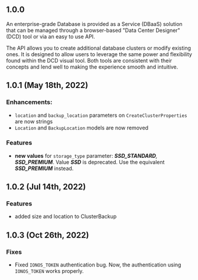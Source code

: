 ## 1.0.0

An enterprise-grade Database is provided as a Service (DBaaS) solution that can be managed through a browser-based "Data Center Designer" (DCD) tool or via an easy to use API.

The API allows you to create additional database clusters or modify existing ones. It is designed to allow users to leverage the same power and flexibility found within the DCD visual tool. Both tools are consistent with their concepts and lend well to making the experience smooth and intuitive.

## 1.0.1 \(May 18th, 2022\)

### Enhancements:
* `location` and `backup_location` parameters on `CreateClusterProperties` are now strings
* `Location` and `BackupLocation` models are now removed

### Features
* **new values** for `storage_type` parameter: _**SSD_STANDARD**, **SSD_PREMIUM**_. Value **_SSD_** is deprecated. Use the equivalent **_SSD_PREMIUM_** instead.

## 1.0.2 \(Jul 14th, 2022\)

### Features
* added size and location to ClusterBackup

## 1.0.3 \(Oct 26th, 2022\)

### Fixes

- Fixed `IONOS_TOKEN` authentication bug. Now, the authentication using `IONOS_TOKEN` works properly.